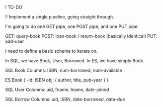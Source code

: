 ! TO-DO

!! Implement a single pipeline, going straight through.

I'm going to do one GET pipe, one POST pipe, and one PUT pipe.

GET: query-book
POST: loan-book / return-book (basically identical)
PUT: add-user

I need to define a basic schema to iterate on.

In SQL, we have Book, User, Borrowed.
In ES, we have simply Book.

SQL Book
Columns: ISBN, num-borrowed, num-available

ES Book {
  -id: ISBN
  obj: {
    author,
    title,
    pub-year
  }
}

SQL User
Columns: uid, fname, lname, date-joined

SQL Borrow
Columns: uid, ISBN, date-borrowed, date-due

